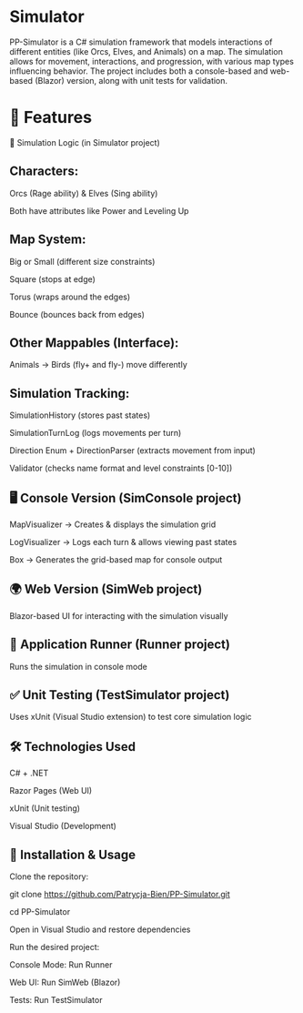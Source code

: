 # Simulator
PP-Simulator is a C# simulation framework that models interactions of different entities (like Orcs, Elves, and Animals) on a map. The simulation allows for movement, interactions, and progression, with various map types influencing behavior. The project includes both a console-based and web-based (Blazor) version, along with unit tests for validation.

# 🏹 Features
🏰 Simulation Logic (in Simulator project)

## Characters:
Orcs (Rage ability) & Elves (Sing ability)

Both have attributes like Power and Leveling Up

## Map System:

Big or Small (different size constraints)

Square (stops at edge)

Torus (wraps around the edges)

Bounce (bounces back from edges)

## Other Mappables (Interface):
Animals → Birds (fly+ and fly-) move differently

## Simulation Tracking:
SimulationHistory (stores past states)

SimulationTurnLog (logs movements per turn)

Direction Enum + DirectionParser (extracts movement from input)

Validator (checks name format and level constraints [0-10])

## 🖥️ Console Version (SimConsole project)
MapVisualizer → Creates & displays the simulation grid

LogVisualizer → Logs each turn & allows viewing past states

Box → Generates the grid-based map for console output

## 🌍 Web Version (SimWeb project)
Blazor-based UI for interacting with the simulation visually

## 🏃 Application Runner (Runner project)
Runs the simulation in console mode

## ✅ Unit Testing (TestSimulator project)
Uses xUnit (Visual Studio extension) to test core simulation logic

## 🛠️ Technologies Used
C# + .NET

Razor Pages (Web UI)

xUnit (Unit testing)

Visual Studio (Development)


## 🚀 Installation & Usage
Clone the repository:

git clone https://github.com/Patrycja-Bien/PP-Simulator.git

cd PP-Simulator

Open in Visual Studio and restore dependencies

Run the desired project:

Console Mode: Run Runner

Web UI: Run SimWeb (Blazor)

Tests: Run TestSimulator
